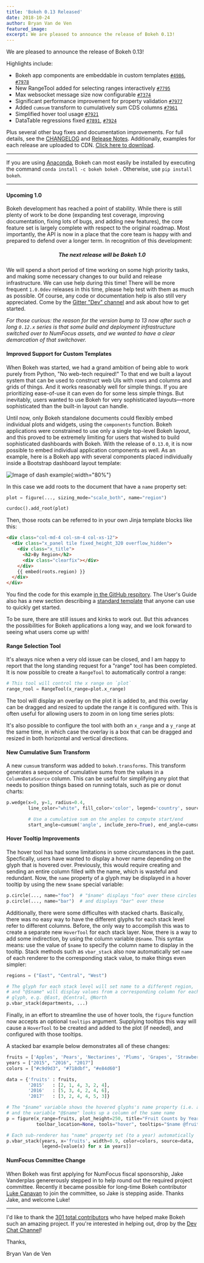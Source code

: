 ```yaml
---
title: 'Bokeh 0.13 Released'
date: 2018-10-24
author: Bryan Van de Ven
featured_image:
excerpt: We are pleased to announce the release of Bokeh 0.13!
---
```


We are pleased to announce the release of Bokeh 0.13!

Highlights include:

* Bokeh app components are embeddable in custom templates [`#4986`](https://github.com/bokeh/bokeh/issues/4986), [`#7978`](https://github.com/bokeh/bokeh/issues/7978)
* New RangeTool added for selecting ranges interactively [`#7795`](https://github.com/bokeh/bokeh/issues/7795)
* Max websocket message size now configurable [`#7374`](https://github.com/bokeh/bokeh/issues/7374)
* Significant performance improvement for property validation [`#7977`](https://github.com/bokeh/bokeh/issues/7977)
* Added `cumsum` transform to cumulatively sum CDS columns [`#7961`](https://github.com/bokeh/bokeh/issues/7961)
* Simplified hover tool usage [`#7921`](https://github.com/bokeh/bokeh/pull/7921)
* DataTable regressions fixed [`#7891`](https://github.com/bokeh/bokeh/issues/7891), [`#7924`](https://github.com/bokeh/bokeh/issues/7924)

Plus several other bug fixes and documentation improvements.
For full details, see the [CHANGELOG](https://github.com/bokeh/bokeh/blob/master/CHANGELOG)
and [Release Notes](https://bokeh.pydata.org/en/latest/docs/releases.html).
Additionally, examples for each release are uploaded to CDN.
[Click here to download](https://cdn.pydata.org/bokeh/examples/examples-0.13.0.zip).

-----

If you are using
[Anaconda](https://www.anaconda.com/downloads), Bokeh can most easily be installed
by executing the command ``conda install -c bokeh bokeh`` . Otherwise, use
``pip install bokeh``.

-----

#### Upcoming 1.0

Bokeh development has reached a point of stability.
While there is still plenty of work to be done (expanding test coverage,
improving documentation,  fixing lots of bugs, and adding new features), the
core feature set is largely complete with respect to the original roadmap.
Most importantly, the API is now in a place that the core team is happy
with and prepared to defend over a longer term. In recognition of this development:

<center><h5><b>The next release will be Bokeh 1.0</b></h5></center>

We will spend a short period of time working on some high priority tasks, and
making some necessary changes to our build and release infrastructure. We can use
help during this time! There will be more frequent `1.0.0dev` releases in this time,
please help test with them as much as possible. Of course, any code or documentation
help is also still very appreciated. Come by the [Gitter "Dev" channel](https://gitter.im/bokeh/bokeh-dev)
and ask about how to get started.

*For those curious: the reason for the version bump to 13 now after such a long `0.12.x` series
is that some build and deployment infrastructure switched over to NumFocus assets, and
we wanted to have a clear demarcation of that switchover.*

#### Improved Support for Custom Templates

When Bokeh was started, we had a grand ambition of being able to work purely from Python,
"No web-tech required!" To that end we built a layout system that can be used to construct
web UIs with rows and columns and grids of things. And it works reasonably well for simple
things. If you are prioritizing ease-of-use it can even do for some less simple things.
But inevitably, users wanted to use Bokeh for very sophisticated layouts&mdash;more
sophisticated than the built-in layout can handle.

Until now, only Bokeh standalone documents could flexibly embed individual plots and widgets,
using the `components` function. Bokeh applications were constrained to use only a single top-level Bokeh
layout, and this proved to be extremely limiting for users that wished to build sophisticated
dashboards with Bokeh. With the release of `0.13.0`, it
is now possible to embed individual application components as well. As an example, here is a Bokeh app with
several components placed individually inside a Bootstrap dashboard layout template:

![Image of dash example](/images/release-0-13-0/dash.png){:width="80%"}

In this case we add roots to the document that have a `name` property set:

```python
plot = figure(..., sizing_mode="scale_both", name="region")

curdoc().add_root(plot)
```

Then, those roots can be referred to in your own Jinja template
blocks like this:

```html
<div class="col-md-4 col-sm-4 col-xs-12">
  <div class="x_panel tile fixed_height_320 overflow_hidden">
    <div class="x_title">
      <h2>By Region</h2>
      <div class="clearfix"></div>
    </div>
    {{ embed(roots.region) }}
  </div>
</div>
```

You find the code for this example
[in the GitHub respitory](https://github.com/bokeh/bokeh/tree/master/examples/app/dash).
The User's Guide also has a new section describing a [standard template](https://bokeh.pydata.org/en/latest/docs/user_guide/embed.html#standard-template)
that anyone can use to quickly get started.

To be sure, there are still issues and kinks to work out. But this advances the possibilities
for Bokeh applications a long way, and we look forward to seeing what users come up with!

#### Range Selection Tool

It's always nice when a very old issue can be closed, and I am happy to report that the
long standing request for a "range" tool has been completed. It is now possible to create
a `RangeTool` to automatically control a range:

```python
# This tool will control the x range on `plot`
range_rool = RangeTool(x_range=plot.x_range)
```

The tool will display an overlay on the plot it is added to, and this overlay can
be dragged and resized to update the range it is configured with. This is often useful
for allowing users to zoom in on long time series plots:

<div>
<center>
<div style="width: 80%">
<script src="/js/release-0-13-0/range_tool.js" id="7fce7b88-5bb2-4c7d-9e6e-20b94bf95ff1"></script>
</div>
</center>
</div>

It's also possible to configure the tool with both an `x_range` and a `y_range` at the
same time, in which case the overlay is a box that can be dragged and resized in both
horizontal and vertical directions.



#### New Cumulative Sum Transform

A new `cumsum` transform was added to `bokeh.transforms`. This transform generates a
sequence of cumulative sums from the values in a `ColumnDataSource` column. This can be
useful for simplifying any plot that needs to position things based on running totals, such
as pie or donut charts:

```python
p.wedge(x=0, y=1, radius=0.4,
        line_color="white", fill_color='color', legend='country', source=data

        # Use a cumulative sum on the angles to compute start/end
        start_angle=cumsum('angle', include_zero=True), end_angle=cumsum('angle'))
```

<div>
<center>
<script src="/js/release-0-13-0/pie.js" id="b297c624-57f8-442d-8cf8-2703ee7fa550"></script>
</center>
</div>

#### Hover Tooltip Improvements

The hover tool has had some limitations in some circumstances in the past.
Specfically, users have wanted to display a hover name depending on the glyph
that is hovered over. Previously, this would require creating and sending an
entire column filled with the name, which is wasteful and redundant. Now, the
`name` property of a glyph may be displayed in a hover tooltip by using the new
`$name` special variable:

```python
p.circle(..., name="foo")  # "$name" displays "foo" over these circles
p.circle(..., name="bar")  # and displays "bar" over these
```

Additionally, there were some difficultes with stacked charts. Basically, there was
no easy way to have the different glyphs for each stack level refer to different columns.
Before, the only way to accomplish this was to create a separate new `HoverTool` for each stack layer.
Now, there is a way to add some indirection, by using the column variable `@$name`.
This syntax means: use the value of `$name` to specify the column name to display
in the tooltip. Stack methods such as `vbar_stack` also
now automatically set `name` of each renderer to the corresponding stack value, to make
things even simpler:

```python
regions = ("East", "Central", "West")

# The glyph for each stack level will set name to a different region,
# and "@$name" will display values from a corresponding column for each
# glyph, e.g. @East, @Central, @North
p.vbar_stack(departments, ...)
```

Finally, in an effort to streamline the use of hover tools, the `figure` function
now accepts an optional `tooltips` argument. Supplying tooltips this way will cause
a `HoverTool` to be created and added to the plot (if needed), and configured with
those tooltips.

A stacked bar example below demonstrates all of these changes:

```python
fruits = ['Apples', 'Pears', 'Nectarines', 'Plums', 'Grapes', 'Strawberries']
years = ["2015", "2016", "2017"]
colors = ["#c9d9d3", "#718dbf", "#e84d60"]

data = {'fruits' : fruits,
        '2015'   : [2, 1, 4, 3, 2, 4],
        '2016'   : [5, 3, 4, 2, 4, 6],
        '2017'   : [3, 2, 4, 4, 5, 3]}

# The "$name" variable shows the hovered glyphs's name property (i.e. a year)
# and the variable "@$name" looks up a column of the same name
p = figure(x_range=fruits, plot_height=250, title="Fruit Counts by Year",
           toolbar_location=None, tools="hover", tooltips="$name @fruits: @$name")

# Each sub-renderer has "name" property set (to a year) automatically
p.vbar_stack(years, x='fruits', width=0.9, color=colors, source=data,
             legend=[value(x) for x in years])

```

<div>
<center>
<div style="width: 90%">
<script src="/js/release-0-13-0/hover.js" id="1125d527-a5d1-4882-9032-77fff062c52f"></script>
</div>
</center>
</div>

#### NumFocus Committee Change

When Bokeh was first applying for NumFocus fiscal sponsorship, Jake Vanderplas
genererously stepped in to help round out the required project committee.
Recently it became possible for long-time Bokeh contributor
[Luke Canavan](https://github.com/canavandl) to join the committee, so Jake is
stepping aside. Thanks Jake, and welcome Luke!

-----

I'd like to thank the [301 total contributors](https://github.com/bokeh/bokeh/graphs/contributors)
who have helped make Bokeh such an amazing project. If you're interested in
helping out, drop by the [Dev Chat Channel](https://gitter.im/bokeh/bokeh-dev)!

Thanks,

Bryan Van de Ven
